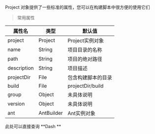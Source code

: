 Project 对象提供了一些标准的属性，您可以在构建脚本中很方便的使用它们

> 常用属性

| 属性名 |  类型 |默认值
|--------|-------|-----
|project|Project|Project实例对象
|name|String|项目目录的名称|
|path|String|项目的绝对路径|
|description|String|项目描述|
|projectDir|File|包含构建脚本的目录|
|build|File|projectDir/build
|group|Object|未具体说明
|version|Object|未具体说明|
|ant|AntBuilder|Ant实例对象|

此处可以直接查询  **Dash **